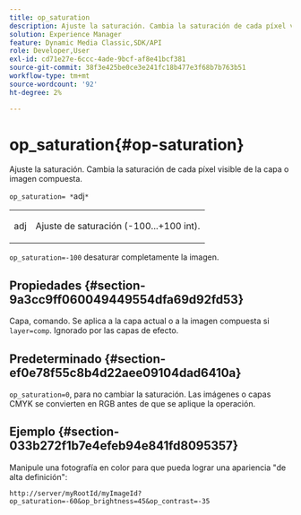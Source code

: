```yaml
---
title: op_saturation
description: Ajuste la saturación. Cambia la saturación de cada píxel visible de la capa o imagen compuesta.
solution: Experience Manager
feature: Dynamic Media Classic,SDK/API
role: Developer,User
exl-id: cd71e27e-6ccc-4ade-9bcf-af8e41bcf381
source-git-commit: 38f3e425be0ce3e241fc18b477e3f68b7b763b51
workflow-type: tm+mt
source-wordcount: '92'
ht-degree: 2%

---
```


# op_saturation{#op-saturation}

Ajuste la saturación. Cambia la saturación de cada píxel visible de la capa o imagen compuesta.

`op_saturation= *`adj`*`

<table id="simpletable_5F118A28FE674B06A16F6F19C56B4594"> 
 <tr class="strow"> 
  <td class="stentry"> <p><span class="varname"> adj</span> </p> </td> 
  <td class="stentry"> <p>Ajuste de saturación (-100...+100 int). </p></td> 
 </tr> 
</table>

`op_saturation=-100` desaturar completamente la imagen.

## Propiedades {#section-9a3cc9ff060049449554dfa69d92fd53}

Capa, comando. Se aplica a la capa actual o a la imagen compuesta si `layer=comp`. Ignorado por las capas de efecto.

## Predeterminado {#section-ef0e78f55c8b4d22aee09104dad6410a}

`op_saturation=0`, para no cambiar la saturación. Las imágenes o capas CMYK se convierten en RGB antes de que se aplique la operación.

## Ejemplo {#section-033b272f1b7e4efeb94e841fd8095357}

Manipule una fotografía en color para que pueda lograr una apariencia &quot;de alta definición&quot;:

`http://server/myRootId/myImageId?op_saturation=-60&op_brightness=45&op_contrast=-35`
